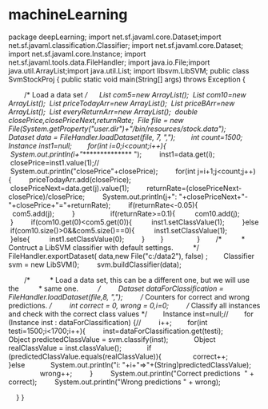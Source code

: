 # machineLearning

package deepLearning;
import net.sf.javaml.core.Dataset;import net.sf.javaml.classification.Classifier;
import net.sf.javaml.core.Dataset;
import net.sf.javaml.core.Instance;
import net.sf.javaml.tools.data.FileHandler;
import java.io.File;import java.util.ArrayList;import java.util.List;
import libsvm.LibSVM;
public class SvmStockProj { public static void main(String[] args) throws Exception {

        /* Load a data set */      List<Integer> com5=new ArrayList<Integer>();  List<Integer> com10=new ArrayList<Integer>();  List<Double> priceTodayArr=new ArrayList<Double>();  List<Double> priceBArr=new ArrayList<Double>();  List<Double> everyReturnArr=new ArrayList<Double>();  double closePrice,closePriceNext,returnRate;  File file = new File(System.getProperty("user.dir")+"/bin/resources/stock.data");        Dataset data = FileHandler.loadDataset(file, 7, ",");        int count=1500;        Instance inst1=null;        for(int i=0;i<count;i++){         System.out.println(i+"*************** ");         inst1=data.get(i);         closePrice=inst1.value(1);//         System.out.println("closePrice"+closePrice);         for(int j=i+1;j<count;j++){         priceTodayArr.add(closePrice);         closePriceNext=data.get(j).value(1);         returnRate=(closePriceNext-closePrice)/closePrice;         System.out.println(j+": "+closePriceNext+"-"+closePrice+"="+returnRate);         if(returnRate<-0.05){          com5.add(j);         }                  if(returnRate>=0.1){          com10.add(j);         }         if(com10.get(0)<com5.get(0)){          inst1.setClassValue(1);         }else  if(com10.size()>0&&com5.size()==0){          inst1.setClassValue(1);         }else{          inst1.setClassValue(0);         }        }                 }        /*
         * Contruct a LibSVM classifier with default settings.
         */        FileHandler.exportDataset( data,new File("c:/data2"), false) ;        Classifier svm = new LibSVM();
        svm.buildClassifier(data);

        /*
         * Load a data set, this can be a different one, but we will use the
         * same one.
         */
        Dataset dataForClassification = FileHandler.loadDataset(file,8, ",");
        /* Counters for correct and wrong predictions. */
        int correct = 0, wrong = 0,i=0;
        /* Classify all instances and check with the correct class values */        Instance inst=null;//        for (Instance inst : dataForClassification) {//         i++;        for(int testi=1500;i<1700;i++){         inst=dataForClassification.get(testi);            Object predictedClassValue = svm.classify(inst);
            Object realClassValue = inst.classValue();
            if (predictedClassValue.equals(realClassValue)){                correct++;
            }else             System.out.println("i: "+i+"=>"+(String)predictedClassValue);
                wrong++;
        }
        System.out.println("Correct predictions  " + correct);
        System.out.println("Wrong predictions " + wrong);

    }
}
